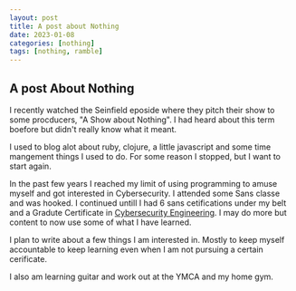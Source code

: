 ```yaml
---
layout: post
title: A post about Nothing
date: 2023-01-08
categories: [nothing]
tags: [nothing, ramble]
---
```


## A post About Nothing

I recently watched the Seinfield eposide where they pitch their show to some procducers, "A Show about Nothing". I had heard about this term boefore but didn't really know what it meant.

I used to blog alot about ruby, clojure, a little javascript and some time mangement things I used to do. For some reason I stopped, but I want to start again.

In the past few years I reached my limit of using programming to amuse myself and got interested in Cybersecurity. I attended some Sans classe and was hooked. I continued untill I had 6 sans cetifications under my belt and a Gradute Certificate in [Cybersecurity Engineering](https://www.sans.edu/cyber-security-programs/graduate-certificate-engineering-core/). I may do more but content to now use some of what I have learned.

I plan to write about a few things I am interested in. Mostly to keep myself accountable to keep learning even when I am not pursuing a certain cerificate.

I also am learning guitar and work out at the YMCA and my home gym.
